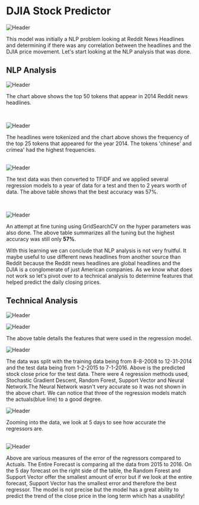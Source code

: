 # DJIA Stock Predictor
![Header](https://github.com/khtaho/Stock_Predictor/blob/master/candlestick-charts.png "Header")

This model was initially a NLP problem looking at Reddit News Headlines and determining if there was any correlation between the headlines and the DJIA price movement. Let's start looking at the NLP analysis that was done.

## NLP Analysis
![Header](https://github.com/khtaho/Stock_Predictor/blob/master/newplot(1).png "Header")



The chart above shows the top 50 tokens that appear in 2014 Reddit news headlines.

<br/>

![Header](https://github.com/khtaho/Stock_Predictor/blob/master/plot1.png "Header")

The headlines were tokenized and the chart above shows the frequency of the top 25 tokens that appeared for the year 2014. The tokens 'chinese' and crimea' had the highest frequencies.
<br/>
<br/>

![Header](https://github.com/khtaho/Stock_Predictor/blob/master/accuracy.png "Header")

The text data was then converted to TFIDF and we applied several regression models to a year of data for a test and then to 2 years worth of data.  The above table shows that the best accuracy was 57%.

<br/>

![Header](https://github.com/khtaho/Stock_Predictor/blob/master/grid%20search.jpg "Header")


An attempt at fine tuning using GridSearchCV on the hyper parameters was also done.  The above table summarizes all the tuning but the highest accuracy was still only **57%**.
<br/>

With this learning we can conclude that NLP analysis is not very fruitful. It maybe useful to use different news headlines from another source than Reddit because the Reddit news headlines are global headlines and the DJIA is a conglomerate of just American companies. As we know what does not work so let's pivot over to a technical analysis to determine features that helped predict the daily closing prices. 

## Technical Analysis

![Header](https://github.com/khtaho/Stock_Predictor/blob/master/stock%20features1a.jpg "Header")


![Header](https://github.com/khtaho/Stock_Predictor/blob/master/stock%20features2.png "Header")

The above table details the features that were used in the regression model.<br/>


![Header](https://github.com/khtaho/Stock_Predictor/blob/master/stock%20regression.png "Header")

The data was split with the training data being from 8-8-2008 to 12-31-2014 and the test data being from 1-2-2015 to 7-1-2016. Above is the predicted stock close price for the test data.  There were 4 regression methods used, Stochastic Gradient Descent, Random Forest, Support Vector and Neural Network.The Neural Network wasn't very accurate so it was not shown in the above chart. We can notice that three of the regression models match the actuals(blue line) to a good degree.

![Header](https://github.com/khtaho/Stock_Predictor/blob/master/5%20day%20stock%20forecast.png "Header")

Zooming into the data, we look at 5 days to see how accurate the regressors are.<br/>
<br/>

![Header](https://github.com/khtaho/Stock_Predictor/blob/master/error%20chart.png "Header")

Above are various measures of the error of the regressors compared to Actuals. The Entire Forecast is comparing all the data from 2015 to 2016. On the 5 day forecast on the right side of the table, the Random Forest and Support Vector offer the smallest amount of error but if we look at the entire forecast, Support Vector has the smallest error and therefore the best regressor.  The  model is not precise but the model has a great ability to predict the trend of the close price in the long term which has a usability!
